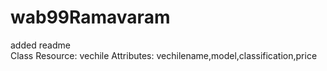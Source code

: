 # wab99Ramavaram
added readme \
Class Resource: vechile Attributes: vechilename,model,classification,price

